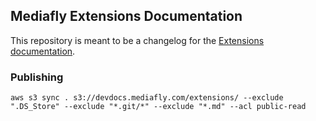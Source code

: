 ## Mediafly Extensions Documentation

This repository is meant to be a changelog for the [Extensions documentation](http://devdocs.mediafly.com/extensions).

### Publishing ###
`aws s3 sync . s3://devdocs.mediafly.com/extensions/ --exclude ".DS_Store" --exclude "*.git/*" --exclude "*.md" --acl public-read`

